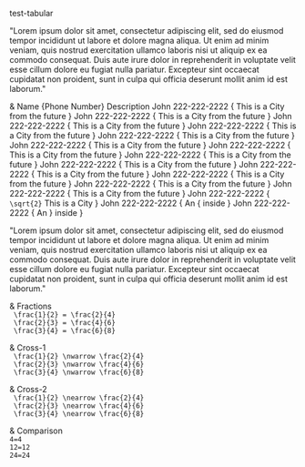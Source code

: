 test-tabular

"Lorem ipsum dolor sit amet, consectetur adipiscing elit, sed do eiusmod tempor
incididunt ut labore et dolore magna aliqua. Ut enim ad minim veniam, quis
nostrud exercitation ullamco laboris nisi ut aliquip ex ea commodo consequat.
Duis aute irure dolor in reprehenderit in voluptate velit esse cillum dolore eu
fugiat nulla pariatur. Excepteur sint occaecat cupidatat non proident, sunt in
culpa qui officia deserunt mollit anim id est laborum."

& Name      {Phone Number}     Description
  John       222-222-2222    { This is a City from the future }
  John       222-222-2222    { This is a City from the future }
  John       222-222-2222    { This is a City from the future }
  John       222-222-2222    { This is a City from the future }
  John       222-222-2222    { This is a City from the future }
  John       222-222-2222    { This is a City from the future }
  John       222-222-2222    { This is a City from the future }
  John       222-222-2222    { This is a City from the future }
  John       222-222-2222    { This is a City from the future }
  John       222-222-2222    { This is a City from the future }
  John       222-222-2222    { This is a City from the future }
  John       222-222-2222    { This is a City from the future }
  John       222-222-2222    { This is a City from the future }
  John       222-222-2222    { ``\sqrt{2}`` This is a City    }
  John       222-222-2222    { An \{ inside                   }
  John       222-222-2222    { An \} inside                   }

"Lorem ipsum dolor sit amet, consectetur adipiscing elit, sed do eiusmod tempor
incididunt ut labore et dolore magna aliqua. Ut enim ad minim veniam, quis
nostrud exercitation ullamco laboris nisi ut aliquip ex ea commodo consequat.
Duis aute irure dolor in reprehenderit in voluptate velit esse cillum dolore eu
fugiat nulla pariatur. Excepteur sint occaecat cupidatat non proident, sunt in
culpa qui officia deserunt mollit anim id est laborum."

&   Fractions                               
    `` \frac{1}{2} = \frac{2}{4}``          
    `` \frac{2}{3} = \frac{4}{6}``          
    `` \frac{3}{4} = \frac{6}{8}``          

&   Cross-1                                 
    `` \frac{1}{2} \nwarrow \frac{2}{4}``   
    `` \frac{2}{3} \nwarrow \frac{4}{6}``   
    `` \frac{3}{4} \nwarrow \frac{6}{8}``   

&   Cross-2                                 
    `` \frac{1}{2} \nearrow \frac{2}{4}``   
    `` \frac{2}{3} \nearrow \frac{4}{6}``   
    `` \frac{3}{4} \nearrow \frac{6}{8}``   

&   Comparison                              
    ``4=4``                                 
    ``12=12``                               
    ``24=24``                               

